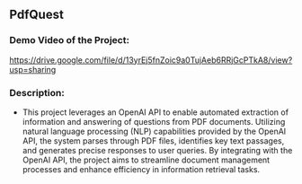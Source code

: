 ## PdfQuest

### Demo Video of the Project:

https://drive.google.com/file/d/13yrEj5fnZoic9a0TujAeb6RRjGcPTkA8/view?usp=sharing

### Description:
- This project leverages an OpenAI API to enable automated extraction of information and answering of questions from PDF documents. Utilizing natural language processing (NLP) capabilities provided by the OpenAI API, the system parses through PDF files, identifies key text passages, and generates precise responses to user queries. By integrating with the OpenAI API, the project aims to streamline document management processes and enhance efficiency in information retrieval tasks.




